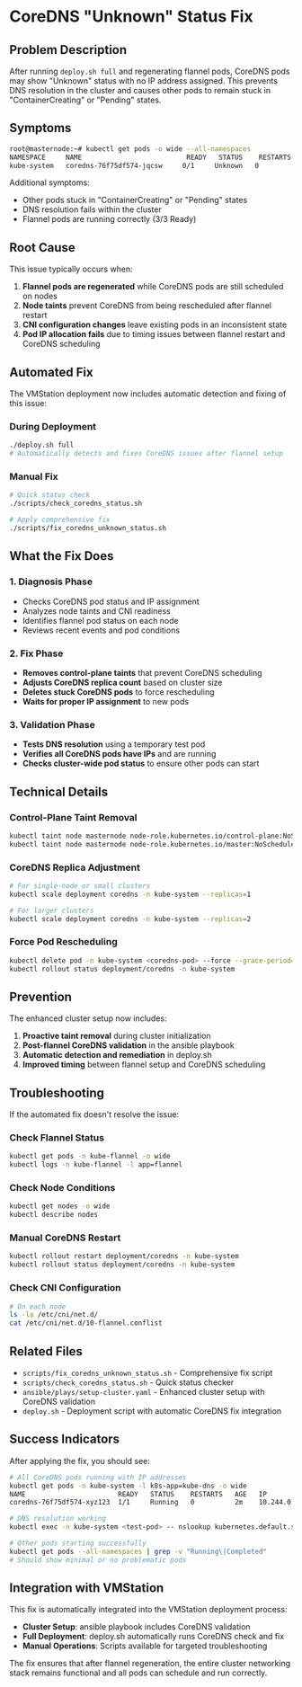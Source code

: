 # CoreDNS "Unknown" Status Fix

## Problem Description

After running `deploy.sh full` and regenerating flannel pods, CoreDNS pods may show "Unknown" status with no IP address assigned. This prevents DNS resolution in the cluster and causes other pods to remain stuck in "ContainerCreating" or "Pending" states.

## Symptoms

```bash
root@masternode:~# kubectl get pods -o wide --all-namespaces
NAMESPACE     NAME                          READY   STATUS    RESTARTS   AGE   IP        NODE
kube-system   coredns-76f75df574-jqcsw     0/1     Unknown   0          28h   <none>    masternode
```

Additional symptoms:
- Other pods stuck in "ContainerCreating" or "Pending" states
- DNS resolution fails within the cluster
- Flannel pods are running correctly (3/3 Ready)

## Root Cause

This issue typically occurs when:

1. **Flannel pods are regenerated** while CoreDNS pods are still scheduled on nodes
2. **Node taints** prevent CoreDNS from being rescheduled after flannel restart
3. **CNI configuration changes** leave existing pods in an inconsistent state
4. **Pod IP allocation fails** due to timing issues between flannel restart and CoreDNS scheduling

## Automated Fix

The VMStation deployment now includes automatic detection and fixing of this issue:

### During Deployment
```bash
./deploy.sh full
# Automatically detects and fixes CoreDNS issues after flannel setup
```

### Manual Fix
```bash
# Quick status check
./scripts/check_coredns_status.sh

# Apply comprehensive fix
./scripts/fix_coredns_unknown_status.sh
```

## What the Fix Does

### 1. Diagnosis Phase
- Checks CoreDNS pod status and IP assignment
- Analyzes node taints and CNI readiness
- Identifies flannel pod status on each node
- Reviews recent events and pod conditions

### 2. Fix Phase
- **Removes control-plane taints** that prevent CoreDNS scheduling
- **Adjusts CoreDNS replica count** based on cluster size
- **Deletes stuck CoreDNS pods** to force rescheduling
- **Waits for proper IP assignment** to new pods

### 3. Validation Phase
- **Tests DNS resolution** using a temporary test pod
- **Verifies all CoreDNS pods have IPs** and are running
- **Checks cluster-wide pod status** to ensure other pods can start

## Technical Details

### Control-Plane Taint Removal
```bash
kubectl taint node masternode node-role.kubernetes.io/control-plane:NoSchedule-
kubectl taint node masternode node-role.kubernetes.io/master:NoSchedule-
```

### CoreDNS Replica Adjustment
```bash
# For single-node or small clusters
kubectl scale deployment coredns -n kube-system --replicas=1

# For larger clusters  
kubectl scale deployment coredns -n kube-system --replicas=2
```

### Force Pod Rescheduling
```bash
kubectl delete pod -n kube-system <coredns-pod> --force --grace-period=0
kubectl rollout status deployment/coredns -n kube-system
```

## Prevention

The enhanced cluster setup now includes:

1. **Proactive taint removal** during cluster initialization
2. **Post-flannel CoreDNS validation** in the ansible playbook
3. **Automatic detection and remediation** in deploy.sh
4. **Improved timing** between flannel setup and CoreDNS scheduling

## Troubleshooting

If the automated fix doesn't resolve the issue:

### Check Flannel Status
```bash
kubectl get pods -n kube-flannel -o wide
kubectl logs -n kube-flannel -l app=flannel
```

### Check Node Conditions
```bash
kubectl get nodes -o wide
kubectl describe nodes
```

### Manual CoreDNS Restart
```bash
kubectl rollout restart deployment/coredns -n kube-system
kubectl rollout status deployment/coredns -n kube-system
```

### Check CNI Configuration
```bash
# On each node
ls -la /etc/cni/net.d/
cat /etc/cni/net.d/10-flannel.conflist
```

## Related Files

- `scripts/fix_coredns_unknown_status.sh` - Comprehensive fix script
- `scripts/check_coredns_status.sh` - Quick status checker
- `ansible/plays/setup-cluster.yaml` - Enhanced cluster setup with CoreDNS validation
- `deploy.sh` - Deployment script with automatic CoreDNS fix integration

## Success Indicators

After applying the fix, you should see:

```bash
# All CoreDNS pods running with IP addresses
kubectl get pods -n kube-system -l k8s-app=kube-dns -o wide
NAME                       READY   STATUS    RESTARTS   AGE   IP           NODE
coredns-76f75df574-xyz123  1/1     Running   0          2m    10.244.0.10  masternode

# DNS resolution working
kubectl exec -n kube-system <test-pod> -- nslookup kubernetes.default.svc.cluster.local

# Other pods starting successfully
kubectl get pods --all-namespaces | grep -v "Running\|Completed"
# Should show minimal or no problematic pods
```

## Integration with VMStation

This fix is automatically integrated into the VMStation deployment process:

- **Cluster Setup**: ansible playbook includes CoreDNS validation
- **Full Deployment**: deploy.sh automatically runs CoreDNS check and fix
- **Manual Operations**: Scripts available for targeted troubleshooting

The fix ensures that after flannel regeneration, the entire cluster networking stack remains functional and all pods can schedule and run correctly.